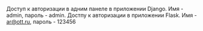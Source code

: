 Доступ к авторизации в адним панеле в приложении Django. Имя - admin, пароль - admin.
Достпу к авторизации в приложении Flask. Имя - ar@ott.ru, пароль - 123456

